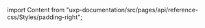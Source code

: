 
import Content from "uxp-documentation/src/pages/api/reference-css/Styles/padding-right";

<Content query="product=xd"/>
